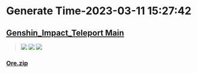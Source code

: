# Generate Time-2023-03-11 15:27:42

## [Genshin_Impact_Teleport Main](https://github.com/Sam5440/Genshin_Impact_Teleport)

>![](https://komarev.com/ghpvc/?username=done439)
>![](https://komarev.com/ghpvc/?username=done438)
>![](https://komarev.com/ghpvc/?username=done437)

### [Ore.zip](https://raw.githubusercontent.com/Sam5440/Genshin_Impact_Teleport/download/OptimizationCollectionPackage/%5BOld%5DTeleportsALL%28Version_2.8%29/English/Locs/Resources%20pt.2/Ore.zip)

